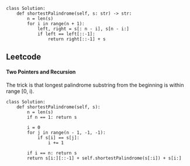 ```
class Solution:
    def shortestPalindrome(self, s: str) -> str:
        n = len(s)
        for i in range(n + 1):
            left, right = s[: n - i], s[n - i:]
            if left == left[::-1]:
                return right[::-1] + s
```

## Leetcode
#### Two Pointers and Recursion
The trick is that longest palindrome substring from the beginning is within range [0, i).
```
class Solution:
    def shortestPalindrome(self, s):
        n = len(s)
        if n == 1: return s
        
        i = 0
        for j in range(n - 1, -1, -1):
            if s[i] == s[j]:
                i += 1
                
        if i == n: return s
        return s[i:][::-1] + self.shortestPalindrome(s[:i]) + s[i:]
```
